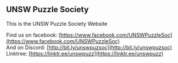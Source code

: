 ## UNSW Puzzle Society
This is the UNSW Puzzle Society Website

Find us on facebook: [https://www.facebook.com/UNSWPuzzleSoc](https://www.facebook.com/UNSWPuzzleSoc)   
And on Discord: [http://bit.ly/unswpuzsoc](http://bit.ly/unswpuzsoc)    
Linktree: [https://linktr.ee/unswpuzz](https://linktr.ee/unswpuzz)  
